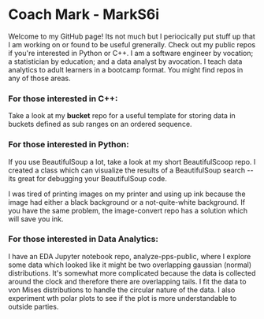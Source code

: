 # Coach Mark - MarkS6i
Welcome to my GitHub page! Its not much but I periocically put stuff up that I am working on or found to be useful grenerally.  Check out my public repos if you're interested in Python or C++.  I am a software engineer by vocation; a statistician by education; and a data analyst by avocation.  I teach data analytics to adult learners in a bootcamp format.  You might find repos in any of those areas.

### For those interested in C++:
Take a look at my **bucket** repo for a useful template for storing data in buckets defined as sub ranges on an ordered sequence.

### For those interested in Python:
If you use BeautifulSoup a lot, take a look at my short BeautifulScoop repo. I created a class which can visualize the results of a BeautifulSoup search -- its great for debugging your BeautifulSoup code.

I was tired of printing images on my printer and using up ink because the image had either a black background or a not-quite-white background. If you have the same problem, the image-convert repo has a solution which will save you ink.

### For those interested in Data Analytics:
I have an EDA Jupyter notebook repo, analyze-pps-public, where I explore some data which looked like it might be two overlapping gaussian (normal) distributions.  It's somewhat more complicated because the data is collected around the clock and therefore there are overlapping tails.  I fit the data to von Mises distributions to handle the circular nature of the data.  I also experiment wth polar plots to see if the plot is more understandable to outside parties.
